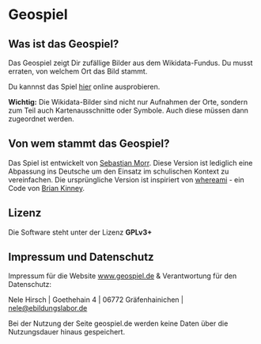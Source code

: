 # Geospiel

## Was ist das Geospiel?

Das Geospiel zeigt Dir zufällige Bilder aus dem Wikidata-Fundus. Du musst erraten, von welchem Ort das Bild stammt.

Du kannnst das Spiel [hier](hier) online ausprobieren. 

**Wichtig:** Die Wikidata-Bilder sind nicht nur Aufnahmen der Orte, sondern zum Teil auch Kartenausschnitte oder Symbole. Auch diese müssen dann zugeordnet werden. 

## Von wem stammt das Geospiel?

Das Spiel ist entwickelt von [Sebastian Morr](https://morr.cc/). Diese Version ist lediglich eine Abpassung ins Deutsche um den Einsatz im schulischen Kontext zu vereinfachen. Die ursprüngliche Version ist inspiriert von [whereami](https://github.com/webdevbrian/whereami) - ein Code von [Brian Kinney](http://www.thebriankinney.com/).

## Lizenz

Die Software steht unter der Lizenz **GPLv3+**

## Impressum und Datenschutz

Impressum für die Website www.geospiel.de & Verantwortung für den Datenschutz:

Nele Hirsch | Goethehain 4 | 06772 Gräfenhainichen | nele@ebildungslabor.de

Bei der Nutzung der Seite geospiel.de werden keine Daten über die Nutzungsdauer hinaus gespeichert. 
